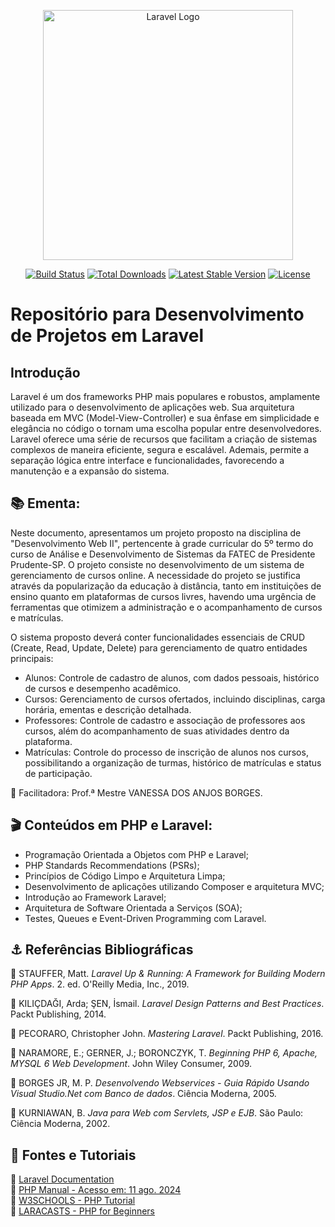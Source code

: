 <p align="center"><a href="https://laravel.com" target="_blank"><img src="https://raw.githubusercontent.com/laravel/art/master/logo-lockup/5%20SVG/2%20CMYK/1%20Full%20Color/laravel-logolockup-cmyk-red.svg" width="400" alt="Laravel Logo"></a></p>

<p align="center">
<a href="https://github.com/laravel/framework/actions"><img src="https://github.com/laravel/framework/workflows/tests/badge.svg" alt="Build Status"></a>
<a href="https://packagist.org/packages/laravel/framework"><img src="https://img.shields.io/packagist/dt/laravel/framework" alt="Total Downloads"></a>
<a href="https://packagist.org/packages/laravel/framework"><img src="https://img.shields.io/packagist/v/laravel/framework" alt="Latest Stable Version"></a>
<a href="https://packagist.org/packages/laravel/framework"><img src="https://img.shields.io/packagist/l/laravel/framework" alt="License"></a>
</p>




# Repositório para Desenvolvimento de Projetos em Laravel

## Introdução
Laravel é um dos frameworks PHP mais populares e robustos, amplamente utilizado para o desenvolvimento de aplicações web. Sua arquitetura baseada em MVC (Model-View-Controller) e sua ênfase em simplicidade e elegância no código o tornam uma escolha popular entre desenvolvedores. Laravel oferece uma série de recursos que facilitam a criação de sistemas complexos de maneira eficiente, segura e escalável. Ademais, permite a separação lógica entre interface e funcionalidades, favorecendo a manutenção e a expansão do sistema.

## 📚 Ementa:

Neste documento, apresentamos um projeto proposto na disciplina de "Desenvolvimento Web II", pertencente à grade curricular do 5º termo do curso de Análise e Desenvolvimento de Sistemas da FATEC de Presidente Prudente-SP. O projeto consiste no desenvolvimento de um sistema de gerenciamento de cursos online. A necessidade do projeto se justifica através da popularização da educação à distância, tanto em instituições de ensino quanto em plataformas de cursos livres, havendo uma urgência de ferramentas que otimizem a administração e o acompanhamento de cursos e matrículas.


O sistema proposto deverá conter funcionalidades essenciais de CRUD (Create, Read, Update, Delete) para gerenciamento de quatro entidades principais:

- Alunos: Controle de cadastro de alunos, com dados pessoais, histórico de cursos e desempenho acadêmico.
- Cursos: Gerenciamento de cursos ofertados, incluindo disciplinas, carga horária, ementas e descrição detalhada.
- Professores: Controle de cadastro e associação de professores aos cursos, além do acompanhamento de suas atividades dentro da plataforma.
- Matrículas: Controle do processo de inscrição de alunos nos cursos, possibilitando a organização de turmas, histórico de matrículas e status de participação.

🙏 Facilitadora: Prof.ª Mestre VANESSA DOS ANJOS BORGES.


## 🎬 Conteúdos em PHP e Laravel:

- Programação Orientada a Objetos com PHP e Laravel;
- PHP Standards Recommendations (PSRs);
- Princípios de Código Limpo e Arquitetura Limpa;
- Desenvolvimento de aplicações utilizando Composer e arquitetura MVC;
- Introdução ao Framework Laravel;
- Arquitetura de Software Orientada a Serviços (SOA);
- Testes, Queues e Event-Driven Programming com Laravel.

## ⚓ Referências Bibliográficas

📖 STAUFFER, Matt. *Laravel Up & Running: A Framework for Building Modern PHP Apps*. 2. ed. O'Reilly Media, Inc., 2019.

📖 KILIÇDAĞI, Arda; ŞEN, İsmail. *Laravel Design Patterns and Best Practices*. Packt Publishing, 2014.

📖 PECORARO, Christopher John. *Mastering Laravel*. Packt Publishing, 2016.

📖 NARAMORE, E.; GERNER, J.; BORONCZYK, T. *Beginning PHP 6, Apache, MYSQL 6 Web Development*. John Wiley Consumer, 2009.

📖 BORGES JR, M. P. *Desenvolvendo Webservices - Guia Rápido Usando Visual Studio.Net com Banco de dados*. Ciência Moderna, 2005.

📖 KURNIAWAN, B. *Java para Web com Servlets, JSP e EJB*. São Paulo: Ciência Moderna, 2002.

## 🔗 Fontes e Tutoriais

🔗 [Laravel Documentation](https://laravel.com/docs)  
🔗 [PHP Manual - Acesso em: 11 ago. 2024](https://www.php.net/manual/en/)  
🔗 [W3SCHOOLS - PHP Tutorial](https://www.w3schools.com/php/)  
🔗 [LARACASTS - PHP for Beginners](https://laracasts.com/series/php-for-beginners)



